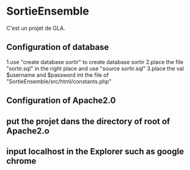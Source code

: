 # SortieEnsemble
C'est un projet de GLA.

## Configuration of database
1.use "create database sortir" to create database sortir
2.place the file "sortir.sql" in the right place and use "source sortir.sql" 
3.place the val $username and $password int the file of "SortieEnsemble/src/html/constants.php"

## Configuration of Apache2.0

## put the projet dans the directory of root of Apache2.o

## input localhost in the Explorer such as google chrome

